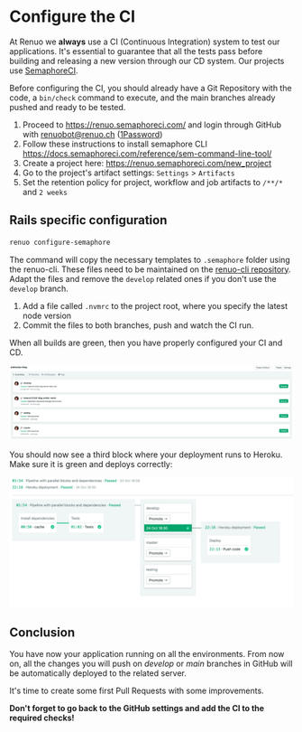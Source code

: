 # Configure the CI

At Renuo we **always** use a CI (Continuous Integration) system to test our applications. It's essential to guarantee
that all the tests pass before building and releasing a new version through our CD system. Our projects use
[SemaphoreCI](<https://semaphoreci.com/>).

Before configuring the CI, you should already have a Git Repository with the code, a `bin/check` command to execute,
and the main branches already pushed and ready to be tested.

1. Proceed to <https://renuo.semaphoreci.com/> and login through GitHub with renuobot@renuo.ch ([1Password](https://start.1password.com/open/i?a=QZNJJCCDWVCGBGI73Z2L55KSGE&v=crlutt26yprmp6thr573qxsxkq&i=u7rirvnrf5fjxd25caiq7ib6vq&h=renuo.1password.com))
1. Follow these instructions to install semaphore CLI https://docs.semaphoreci.com/reference/sem-command-line-tool/
1. Create a project here: <https://renuo.semaphoreci.com/new_project>
1. Go to the project's artifact settings: `Settings` > `Artifacts`
1. Set the retention policy for project, workflow and job artifacts to `/**/*` and `2 weeks`

## Rails specific configuration

```sh
renuo configure-semaphore
```

The command will copy the necessary templates to `.semaphore` folder using the renuo-cli. These files need to be maintained on the [renuo-cli repository](https://github.com/renuo/renuo-cli/tree/main).
Adapt the files and remove the `develop` related ones if you don't use the `develop` branch.

1. Add a file called `.nvmrc` to the project root, where you specify the latest node version
1. Commit the files to both branches, push and watch the CI run.

When all builds are green, then you have properly configured your CI and CD.

![semaphoreci_2](../images/semaphore_ci.png)

You should now see a third block where your deployment runs to Heroku.
Make sure it is green and deploys correctly:

![semaphoreci_2](../images/semaphore_cd.png)

## Conclusion

You have now your application running on all the environments.
From now on, all the changes you will push on *develop* or *main*
branches in GitHub will be automatically deployed to the related server.

It's time to create some first Pull Requests with some improvements.

**Don't forget to go back to the GitHub settings and add the CI to the required checks!**
